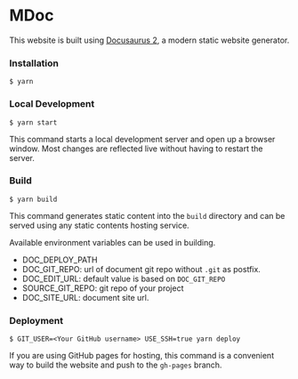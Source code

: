# MDoc

This website is built using [Docusaurus 2](https://v2.docusaurus.io/), a modern static website generator.

### Installation

```
$ yarn
```

### Local Development

```
$ yarn start
```

This command starts a local development server and open up a browser window. Most changes are reflected live without having to restart the server.

### Build

```
$ yarn build
```

This command generates static content into the `build` directory and can be served using any static contents hosting service.

Available environment variables can be used in building.
- DOC_DEPLOY_PATH
- DOC_GIT_REPO: url of document git repo without `.git` as postfix.
- DOC_EDIT_URL: default value is based on `DOC_GIT_REPO`
- SOURCE_GIT_REPO: git repo of your project
- DOC_SITE_URL: document site url.

### Deployment

```
$ GIT_USER=<Your GitHub username> USE_SSH=true yarn deploy
```

If you are using GitHub pages for hosting, this command is a convenient way to build the website and push to the `gh-pages` branch.
